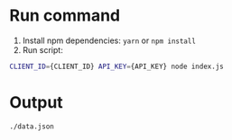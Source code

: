 # Run command

1. Install npm dependencies: `yarn` or `npm install`
2. Run script:

```bash
CLIENT_ID={CLIENT_ID} API_KEY={API_KEY} node index.js
```

# Output
``./data.json``
